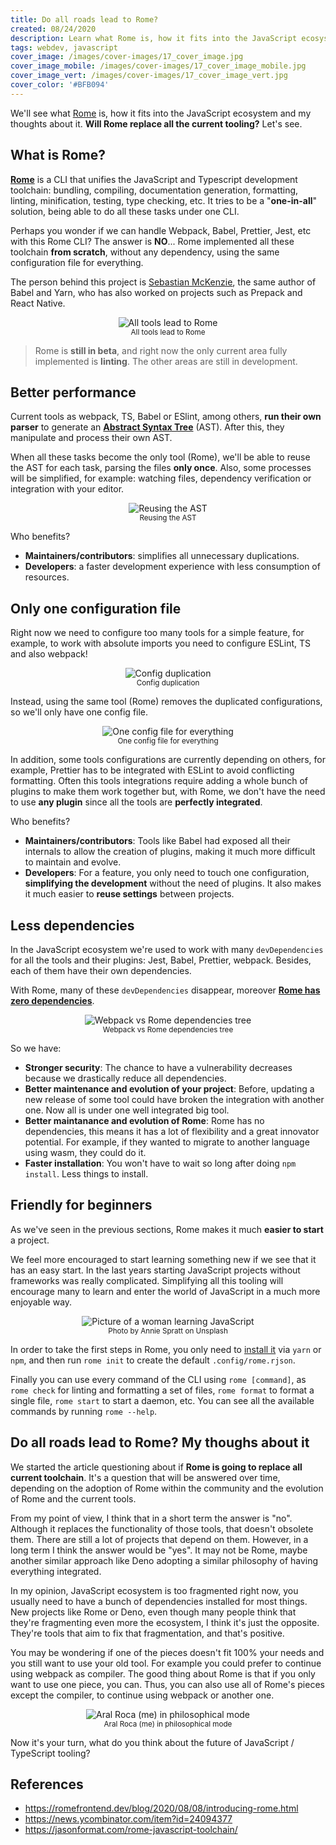 ```yaml
---
title: Do all roads lead to Rome?
created: 08/24/2020
description: Learn what Rome is, how it fits into the JavaScript ecosystem and my thoughts about it... Will Rome replace all the current tooling?
tags: webdev, javascript
cover_image: /images/cover-images/17_cover_image.jpg
cover_image_mobile: /images/cover-images/17_cover_image_mobile.jpg
cover_image_vert: /images/cover-images/17_cover_image_vert.jpg
cover_color: '#BFB094'
---
```


We'll see what [Rome](https://github.com/romefrontend/rome) is, how it fits into the JavaScript ecosystem and my thoughts about it. **Will Rome replace all the current tooling?** Let's see.

## What is Rome?

[**Rome**](https://github.com/romefrontend/rome) is a CLI that unifies the JavaScript and Typescript development toolchain: bundling, compiling, documentation generation, formatting, linting, minification, testing, type checking, etc. It tries to be a "**one-in-all**" solution, being able to do all these tasks under one CLI.

Perhaps you wonder if we can handle Webpack, Babel, Prettier, Jest, etc with this Rome CLI? The answer is **NO**... Rome implemented all these toolchain **from scratch**, without any dependency, using the same configuration file for everything.

The person behind this project is [Sebastian McKenzie](https://twitter.com/sebmck), the same author of Babel and Yarn, who has also worked on projects such as Prepack and React Native.

<figure align="center">
 <img src="/images/blog-images/rome-paths.jpg" alt="All tools lead to Rome" class="center" />
  <figcaption><small>All tools lead to Rome</small></figcaption>
</figure>

> Rome is **still in beta**, and right now the only current area fully implemented is **linting**. The other areas are still in development.

## Better performance

Current tools as webpack, TS, Babel or ESlint, among others, **run their own parser** to generate an [**Abstract Syntax Tree**](https://en.wikipedia.org/wiki/Abstract_syntax_tree) (AST). After this, they manipulate and process their own AST. 

When all these tasks become the only tool (Rome), we'll be able to reuse the AST for each task, parsing the files **only once**. Also, some processes will be simplified, for example: watching files, dependency verification or integration with your editor.

<figure align="center">
 <img src="/images/blog-images/ast-toolchain.png" alt="Reusing the AST" class="center transparent" />
  <figcaption><small>Reusing the AST</small></figcaption>
</figure>

Who benefits?

- **Maintainers/contributors**: simplifies all unnecessary duplications.
- **Developers**: a faster development experience with less consumption of resources.


## Only one configuration file

Right now we need to configure too many tools for a simple feature, for example, to work with absolute imports you need to configure ESLint, TS and also webpack! 

<figure align="center">
 <img src="/images/blog-images/config-duplication.png" alt="Config duplication" class="center transparent" />
  <figcaption><small>Config duplication</small></figcaption>
</figure>

Instead, using the same tool (Rome) removes the duplicated configurations, so we'll only have one config file.

<figure align="center">
 <img src="/images/blog-images/one-config.png" alt="One config file for everything" class="center transparent" />
  <figcaption><small>One config file for everything</small></figcaption>
</figure>

In addition, some tools configurations are currently depending on others, for example, Prettier has to be integrated with ESLint to avoid conflicting formatting. Often this tools integrations require adding a whole bunch of plugins to make them work together but, with Rome, we don't have the need to use **any plugin** since all the tools are **perfectly integrated**.

Who benefits?

- **Maintainers/contributors**: Tools like Babel had exposed all their internals to allow the creation of plugins, making it much more difficult to maintain and evolve.
- **Developers**: For a feature, you only need to touch one configuration, **simplifying the development** without the need of plugins. It also makes it much easier to **reuse settings** between projects.

## Less dependencies

In the JavaScript ecosystem we're used to work with many `devDependencies` for all the tools and their plugins: Jest, Babel, Prettier, webpack. Besides, each of them have their own dependencies.

With Rome, many of these `devDependencies` disappear, moreover [**Rome has zero dependencies**](https://github.com/romefrontend/rome/blob/4fdfc5fb7252085ede73a342d895457328dca46e/package.json#L8).

<figure align="center">
 <img src="/images/blog-images/dependencies-rome.gif" alt="Webpack vs Rome dependencies tree" class="center" />
  <figcaption><small>Webpack vs Rome dependencies tree</small></figcaption>
</figure>

So we have:

- **Stronger security**: The chance to have a vulnerability decreases because we drastically reduce all dependencies.
- **Better maintenance and evolution of your project**: Before, updating a new release of some tool could have broken the integration with another one. Now all is under one well integrated big tool.
- **Better maintanance and evolution of Rome**: Rome has no dependencies, this means it has a lot of flexibility and a great innovator potential. For example, if they wanted to migrate to another language using wasm, they could do it.
- **Faster installation**: You won't have to wait so long after doing `npm install`. Less things to install.

## Friendly for beginners

As we've seen in the previous sections, Rome makes it much **easier to start** a project. 

We feel more encouraged to start learning something new if we see that it has an easy start. In the last years starting JavaScript projects without frameworks was really complicated. Simplifying all this tooling will encourage many to learn and enter the world of JavaScript in a much more enjoyable way.

<figure align="center">
 <img src="/images/blog-images/learning-js.jpg" alt="Picture of a woman learning JavaScript" class="center" />
  <figcaption><small>Photo by Annie Spratt on Unsplash</small></figcaption>
</figure>

In order to take the first steps in Rome, you only need to [install it](https://romefrontend.dev/#installation) via `yarn` or `npm`, and then run `rome init` to create the default `.config/rome.rjson`. 

Finally you can use every command of the CLI using `rome [command]`, as `rome check` for linting and formatting a set of files, `rome format` to format a single file, `rome start` to start a daemon, etc. You can see all the available commands by running `rome --help`.

## Do all roads lead to Rome? My thoughs about it

We started the article questioning about if **Rome is going to replace all current toolchain**. It's a question that will be answered over time, depending on the adoption of Rome within the community and the evolution of Rome and the current tools. 

From my point of view, I think that in a short term the answer is "no". Although it replaces the functionality of those tools, that doesn't obsolete them. There are still a lot of projects that depend on them. However, in a long term I think the answer would be "yes". It may not be Rome, maybe another similar approach like Deno adopting a similar philosophy of having everything integrated.

In my opinion, JavaScript ecosystem is too fragmented right now, you usually need to have a bunch of dependencies installed for most things. New projects like Rome or Deno, even though many people think that they're fragmenting even more the ecosystem, I think it's just the opposite. They're tools that aim to fix that fragmentation, and that's positive. 

You may be wondering if one of the pieces doesn't fit 100% your needs and you still want to use your old tool. For example you could prefer to continue using webpack as compiler. The good thing about Rome is that if you only want to use one piece, you can. Thus, you can also use all of Rome's pieces except the compiler, to continue using webpack or another one.

<figure align="center">
 <img src="/images/blog-images/me.jpg" alt="Aral Roca (me) in philosophical mode" class="center" />
  <figcaption><small>Aral Roca (me) in philosophical mode</small></figcaption>
</figure>

Now it's your turn, what do you think about the future of JavaScript / TypeScript tooling?

## References

- https://romefrontend.dev/blog/2020/08/08/introducing-rome.html
- https://news.ycombinator.com/item?id=24094377
- https://jasonformat.com/rome-javascript-toolchain/
